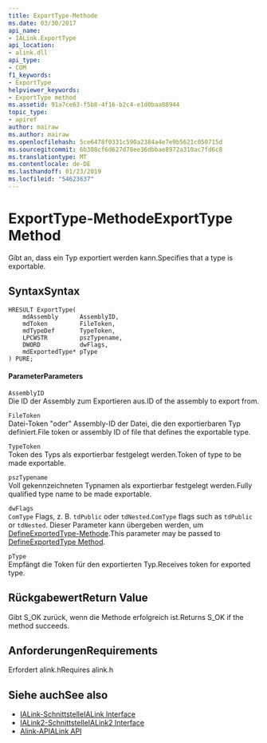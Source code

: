 ```yaml
---
title: ExportType-Methode
ms.date: 03/30/2017
api_name:
- IALink.ExportType
api_location:
- alink.dll
api_type:
- COM
f1_keywords:
- ExportType
helpviewer_keywords:
- ExportType method
ms.assetid: 91a7ce63-f5b8-4f16-b2c4-e1d0baa88944
topic_type:
- apiref
author: mairaw
ms.author: mairaw
ms.openlocfilehash: 5ce6478f0331c590a2384a4e7e9b5621c050715d
ms.sourcegitcommit: 6b308cf6d627d78ee36dbbae8972a310ac7fd6c8
ms.translationtype: MT
ms.contentlocale: de-DE
ms.lasthandoff: 01/23/2019
ms.locfileid: "54623637"
---
```

# <a name="exporttype-method"></a><span data-ttu-id="c9ccc-102">ExportType-Methode</span><span class="sxs-lookup"><span data-stu-id="c9ccc-102">ExportType Method</span></span>
<span data-ttu-id="c9ccc-103">Gibt an, dass ein Typ exportiert werden kann.</span><span class="sxs-lookup"><span data-stu-id="c9ccc-103">Specifies that a type is exportable.</span></span>  
  
## <a name="syntax"></a><span data-ttu-id="c9ccc-104">Syntax</span><span class="sxs-lookup"><span data-stu-id="c9ccc-104">Syntax</span></span>  
  
```  
HRESULT ExportType(  
    mdAssembly      AssemblyID,  
    mdToken         FileToken,  
    mdTypeDef       TypeToken,  
    LPCWSTR         pszTypename,  
    DWORD           dwFlags,  
    mdExportedType* pType  
) PURE;  
```  
  
#### <a name="parameters"></a><span data-ttu-id="c9ccc-105">Parameter</span><span class="sxs-lookup"><span data-stu-id="c9ccc-105">Parameters</span></span>  
 `AssemblyID`  
 <span data-ttu-id="c9ccc-106">Die ID der Assembly zum Exportieren aus.</span><span class="sxs-lookup"><span data-stu-id="c9ccc-106">ID of the assembly to export from.</span></span>  
  
 `FileToken`  
 <span data-ttu-id="c9ccc-107">Datei-Token "oder" Assembly-ID der Datei, die den exportierbaren Typ definiert.</span><span class="sxs-lookup"><span data-stu-id="c9ccc-107">File token or assembly ID of file that defines the exportable type.</span></span>  
  
 `TypeToken`  
 <span data-ttu-id="c9ccc-108">Token des Typs als exportierbar festgelegt werden.</span><span class="sxs-lookup"><span data-stu-id="c9ccc-108">Token of type to be made exportable.</span></span>  
  
 `pszTypename`  
 <span data-ttu-id="c9ccc-109">Voll gekennzeichneten Typnamen als exportierbar festgelegt werden.</span><span class="sxs-lookup"><span data-stu-id="c9ccc-109">Fully qualified type name to be made exportable.</span></span>  
  
 `dwFlags`  
 <span data-ttu-id="c9ccc-110">`ComType` Flags, z. B. `tdPublic` oder `tdNested`.</span><span class="sxs-lookup"><span data-stu-id="c9ccc-110">`ComType` flags such as `tdPublic` or `tdNested`.</span></span> <span data-ttu-id="c9ccc-111">Dieser Parameter kann übergeben werden, um [DefineExportedType-Methode](../../../../docs/framework/unmanaged-api/metadata/imetadataassemblyemit-defineexportedtype-method.md).</span><span class="sxs-lookup"><span data-stu-id="c9ccc-111">This parameter may be passed to [DefineExportedType Method](../../../../docs/framework/unmanaged-api/metadata/imetadataassemblyemit-defineexportedtype-method.md).</span></span>  
  
 `pType`  
 <span data-ttu-id="c9ccc-112">Empfängt die Token für den exportierten Typ.</span><span class="sxs-lookup"><span data-stu-id="c9ccc-112">Receives token for exported type.</span></span>  
  
## <a name="return-value"></a><span data-ttu-id="c9ccc-113">Rückgabewert</span><span class="sxs-lookup"><span data-stu-id="c9ccc-113">Return Value</span></span>  
 <span data-ttu-id="c9ccc-114">Gibt S_OK zurück, wenn die Methode erfolgreich ist.</span><span class="sxs-lookup"><span data-stu-id="c9ccc-114">Returns S_OK if the method succeeds.</span></span>  
  
## <a name="requirements"></a><span data-ttu-id="c9ccc-115">Anforderungen</span><span class="sxs-lookup"><span data-stu-id="c9ccc-115">Requirements</span></span>  
 <span data-ttu-id="c9ccc-116">Erfordert alink.h</span><span class="sxs-lookup"><span data-stu-id="c9ccc-116">Requires alink.h</span></span>  
  
## <a name="see-also"></a><span data-ttu-id="c9ccc-117">Siehe auch</span><span class="sxs-lookup"><span data-stu-id="c9ccc-117">See also</span></span>
- [<span data-ttu-id="c9ccc-118">IALink-Schnittstelle</span><span class="sxs-lookup"><span data-stu-id="c9ccc-118">IALink Interface</span></span>](../../../../docs/framework/unmanaged-api/alink/ialink-interface.md)
- [<span data-ttu-id="c9ccc-119">IALink2-Schnittstelle</span><span class="sxs-lookup"><span data-stu-id="c9ccc-119">IALink2 Interface</span></span>](../../../../docs/framework/unmanaged-api/alink/ialink2-interface.md)
- [<span data-ttu-id="c9ccc-120">Alink-API</span><span class="sxs-lookup"><span data-stu-id="c9ccc-120">ALink API</span></span>](../../../../docs/framework/unmanaged-api/alink/index.md)
